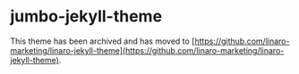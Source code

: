 # jumbo-jekyll-theme

This theme has been archived and has moved to [https://github.com/linaro-marketing/linaro-jekyll-theme](https://github.com/linaro-marketing/linaro-jekyll-theme).
